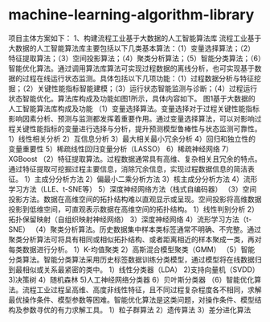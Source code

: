 # machine-learning-algorithm-library
项目主体方案如下：
1、构建流程工业基于大数据的人工智能算法库
流程工业基于大数据的人工智能算法库主要包括以下几类基本算法：（1）变量选择算法；（2）特征提取算法；（3）空间投影算法；（4）聚类分析算法；（5）智能分类算法；（6）智能优化算法。通过调用算法库算法可实现过程数据的离线分析，也可实现基于数据的过程在线运行状态监测。具体包括以下几项功能：（1）过程数据分析与特征挖掘；（2）关键性能指标智能建模；（3）运行状态智能监测与诊断；（4）过程运行状态智能优化。算法库构成及功能如图1所示，具体内容如下。
图1基于大数据的人工智能算法库构成及功能
（1）变量选择算法。变量选择对于过程关键性能指标影响因素分析、预测与监测都发挥着重要作用。通过变量选择算法，可以对影响过程关键性能指标的变量进行选择与分析，提升预测模型鲁棒性与状态监测可靠性。
1）线性相关分析
2）互信息分析
3）最大相关最小冗余分析
4）回归和独立性的变量重要性
5）稀疏线性回归变量分析（LASSO）
6）稀疏神经网络
7）XGBoost
（2）特征提取算法。过程数据通常具有高维、复杂相关且冗余的特点。通过特征提取可挖掘过程主要信息，消除冗余信息，实现过程数据信息的简洁表征。
1）主成分分析方法
2）偏最小二乘分析方法
3）核主成分分析方法
4）流形学习方法（LLE、t-SNE等）
5）深度神经网络方法（栈式自编码器）
（3）空间投影方法。数据在高维空间的拓扑结构难以直观显示或呈现。空间投影将高维数据投影到低维空间，可直观表示数据在高维空间的拓扑结构。
1）线性判别分析
2）拓扑保留映射（自组织映射神经网络）
3）深度神经网络
4）流形学习方法（t-SNE）
（4）聚类分析算法。历史数据集中样本类标签通常不明确、不完整。通过聚类分析算法可将具有相同或相似拓扑结构、或者距离相近的样本聚成一类，再对每类数据进行分析。
1）K-均值聚类
2）高斯混合模型聚类（GMM）
（5）智能分类算法。智能分类算法采用历史标签数据训练分类模型，通过模型将在线数据归到最相似或关系最紧密的类中。
1）线性分类器（LDA）
2)支持向量机（SVDD）
3)决策树
4）随机森林
5)人工神经网络分类器
6）贝叶斯分类器
（6）智能优化算法。流程工业过程呈高维、高度非线性特征，且不同过程复杂程度各不相同，求解最优操作条件、模型参数等困难。智能优化算法是这类问题，对操作条件、模型结构及参数寻优的有力求解工具。
1）粒子群算法
2）遗传算法
3）差分进化算法


